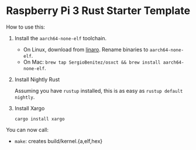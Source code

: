 # Raspberry Pi 3 Rust Starter Template

How to use this:

  1. Install the `aarch64-none-elf` toolchain.

     * On Linux, download from [linaro]. Rename binaries to `aarch64-none-elf`.
     * On Mac: `brew tap SergioBenitez/osxct && brew install aarch64-none-elf`.

  2. Install Nightly Rust

     Assuming you have `rustup` installed, this is as easy as `rustup default nightly`.

  3. Install Xargo

     `cargo install xargo`

You can now call:

  * `make`: creates build/kernel.{a,elf,hex}

[linaro]: https://releases.linaro.org/components/toolchain/binaries/7.2-2017.11/aarch64-elf/
